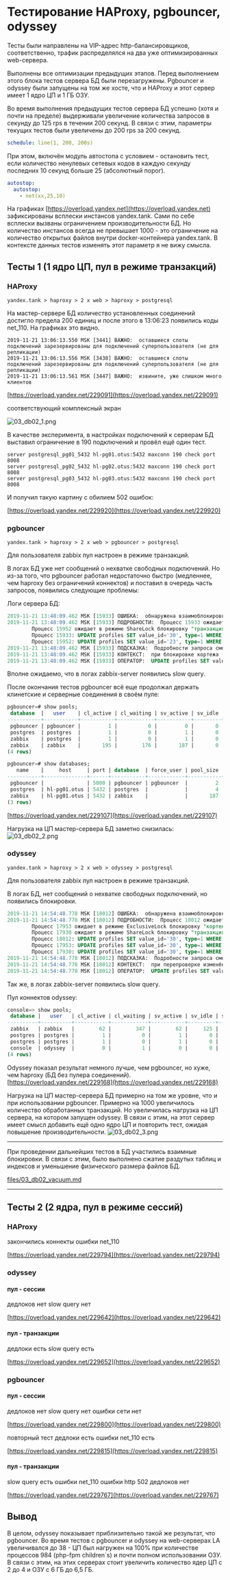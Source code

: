 # Тестирование HAProxy, pgbouncer, odyssey

Тесты были направлены на VIP-адрес http-балансировщиков, соответственно, трафик распределялся на два уже оптимизированных web-сервера.

Выполнены все оптимизации предыдущих этапов. Перед выполнением этого блока тестов сервера БД были перезагружены. Pgbouncer и odyssey были запущены на том же хосте, что и HAProxy и этот сервер имеет 1 ядро ЦП и 1 ГБ ОЗУ.

Во время выполнения предыдущих тестов сервера БД успешно (хотя и почти на пределе) выдерживали увеличение количества запросов в секунду до 125 rps в течении 200 секунд. В связи с этим, параметры текущих тестов были увеличены до 200 rps за 200 секунд.

```yaml
schedule: line(1, 200, 200s)
```

При этом, включён модуль автостопа с условием - остановить тест, если количество ненулевых сетевых кодов в каждую секунду последних 10 секунд больше 25 (абсолютный порог).

```yaml
autostop:
  autostop:
    - net(xx,25,10)
```

На графиках [https://overload.yandex.net](https://overload.yandex.net) зафиксированы всплески инстансов yandex.tank. Сами по себе всплески вызваны ограничением производительности БД. Но количество инстансов всегда не превышает 1000 - это ограничение на количество открытых файлов внутри docker-контейнера yandex.tank. В контексте данных тестов изменять этот параметр я не вижу смысла.

## Тесты 1 (1 ядро ЦП, пул в режиме транзакций)

### HAProxy

```yandex.tank > haproxy > 2 x web > haproxy > postgresql```

На мастер-сервере БД количество установленных соединений достигло предела 200 единиц и после этого в 13:06:23 появились коды net_110. На графиках это видно.

```log
2019-11-21 13:06:13.550 MSK [3441] ВАЖНО:  оставшиеся слоты подключений зарезервированы для подключений суперпользователя (не для репликации)
2019-11-21 13:06:13.556 MSK [3438] ВАЖНО:  оставшиеся слоты подключений зарезервированы для подключений суперпользователя (не для репликации)
2019-11-21 13:06:13.561 MSK [3447] ВАЖНО:  извините, уже слишком много клиентов
```

[https://overload.yandex.net/229091](https://overload.yandex.net/229091)

соответствующий комплексный экран

![03_db02_1.png](files/03_db02_1.png)

В качестве эксперимента, в настройках подключений к серверам БД выставил ограничение в 190 подключений и провёл ещё один тест.

```
server postgresql_pg01_5432 hl-pg01.otus:5432 maxconn 190 check port 8008
server postgresql_pg02_5432 hl-pg02.otus:5432 maxconn 190 check port 8008
server postgresql_pg03_5432 hl-pg03.otus:5432 maxconn 190 check port 8008
```

И получил такую картину с обилием 502 ошибок:

[https://overload.yandex.net/229920](https://overload.yandex.net/229920)

### pgbouncer

```yandex.tank > haproxy > 2 x web > pgbouncer > postgresql```

Для пользователя zabbix пул настроен в режиме транзакций.

В логах БД уже нет сообщений о нехватке свободных подключений. Но из-за того, что pgbouncer работал недостаточно быстро (медленнее, чем haproxy без ограничений коннектов) и поставил в очередь часть запросов, появились следующие проблемы:

Логи сервера БД:

```sql
2019-11-21 13:48:09.462 MSK [15933] ОШИБКА:  обнаружена взаимоблокировка
2019-11-21 13:48:09.462 MSK [15933] ПОДРОБНОСТИ:  Процесс 15933 ожидает в режиме ShareLock блокировку "транзакция 6992169"; заблокирован процессом 15952.
        Процесс 15952 ожидает в режиме ShareLock блокировку "транзакция 6992166"; заблокирован процессом 15933.
        Процесс 15933: UPDATE profiles SET value_id='30', type=1 WHERE userid=2 AND idx='web.screens.elementid' AND idx2='0'
        Процесс 15952: UPDATE profiles SET value_id='23', type=1 WHERE userid=2 AND idx='web.screens.elementid' AND idx2='0'
2019-11-21 13:48:09.462 MSK [15933] ПОДСКАЗКА:  Подробности запроса смотрите в протоколе сервера.
2019-11-21 13:48:09.462 MSK [15933] КОНТЕКСТ:  при блокировке кортежа (0,36) в отношении "profiles"
2019-11-21 13:48:09.462 MSK [15933] ОПЕРАТОР:  UPDATE profiles SET value_id='30', type=1 WHERE userid=2 AND idx='web.screens.elementid' AND idx2='0'
```

Вполне ожидаемо, что в логах zabbix-server появились slow query.

После окончания тестов pgbouncer всё еще продолжал держать клинетские и серверные соединения в своём пуле:

```sql
pgbouncer=# show pools;
 database  |   user    | cl_active | cl_waiting | sv_active | sv_idle | sv_used | sv_tested | sv_login | maxwait | maxwait_us |  pool_mode
-----------+-----------+-----------+------------+-----------+---------+---------+-----------+----------+---------+------------+-------------
 pgbouncer | pgbouncer |         1 |          0 |         0 |       0 |       0 |         0 |        0 |       0 |          0 | statement
 postgres  | postgres  |         1 |          0 |         1 |       0 |       0 |         0 |        0 |       0 |          0 | session
 zabbix    | postgres  |         1 |          0 |         1 |       0 |       0 |         0 |        0 |       0 |          0 | session
 zabbix    | zabbix    |       195 |        176 |       187 |       0 |       0 |         0 |        0 |      20 |     277784 | transaction
(4 rows)

pgbouncer=# show databases;
   name    |     host     | port | database  | force_user | pool_size | reserve_pool | pool_mode | max_connections | current_connections | paused | disabled
-----------+--------------+------+-----------+------------+-----------+--------------+-----------+-----------------+---------------------+--------+----------
 pgbouncer |              | 5000 | pgbouncer | pgbouncer  |         2 |            0 | statement |               0 |                   0 |      0 |        0
 postgres  | hl-pg01.otus | 5432 | postgres  |            |         4 |            0 |           |               0 |                   1 |      0 |        0
 zabbix    | hl-pg01.otus | 5432 | zabbix    |            |       187 |            0 |           |               0 |                 188 |      0 |        0
(3 rows)
```

[https://overload.yandex.net/229107](https://overload.yandex.net/229107)

Нагрузка на ЦП мастер-сервера БД заметно снизилась:
![03_db02_2.png](files/03_db02_2.png)

### odyssey

```yandex.tank > haproxy > 2 x web > odyssey > postgresql```

Для пользователя zabbix пул настроен в режиме транзакций.

В логах БД, нет сообщений о нехватке свободных подключений, но появились блокировки.

```sql
2019-11-21 14:54:48.778 MSK [18012] ОШИБКА:  обнаружена взаимоблокировка
2019-11-21 14:54:48.778 MSK [18012] ПОДРОБНОСТИ:  Процесс 18012 ожидает в режиме ShareLock блокировку "транзакция 7024549"; заблокирован процессом 17953.
        Процесс 17953 ожидает в режиме ExclusiveLock блокировку "кортеж (6,11) отношения 17857 базы данных 16387"; заблокирован процессом 17930.
        Процесс 17930 ожидает в режиме ShareLock блокировку "транзакция 7024554"; заблокирован процессом 18012.
        Процесс 18012: UPDATE profiles SET value_id='30', type=1 WHERE userid=2 AND idx='web.screens.elementid' AND idx2='0'
        Процесс 17953: UPDATE profiles SET value_id='30', type=1 WHERE userid=2 AND idx='web.screens.elementid' AND idx2='0'
        Процесс 17930: UPDATE profiles SET value_id='30', type=1 WHERE userid=2 AND idx='web.screens.elementid' AND idx2='0'
2019-11-21 14:54:48.778 MSK [18012] ПОДСКАЗКА:  Подробности запроса смотрите в протоколе сервера.
2019-11-21 14:54:48.778 MSK [18012] КОНТЕКСТ:  при перепроверке изменённого кортежа (7,8) в отношении "profiles"
2019-11-21 14:54:48.778 MSK [18012] ОПЕРАТОР:  UPDATE profiles SET value_id='30', type=1 WHERE userid=2 AND idx='web.screens.elementid' AND idx2='0'
```

Так же, в логах zabbix-server появились slow query.

Пул коннектов odyssey:

```sql
console=> show pools;
 database |   user   | cl_active | cl_waiting | sv_active | sv_idle | sv_used | sv_tested | sv_login | maxwait | maxwait_us |  pool_mode
----------+----------+-----------+------------+-----------+---------+---------+-----------+----------+---------+------------+-------------
 zabbix   | zabbix   |        62 |        347 |        62 |     125 |       0 |         0 |        0 |       0 |          0 | transaction
 postgres | postgres |         1 |          0 |         1 |       0 |       0 |         0 |        0 |       0 |          0 | session
 postgres | postgres |         1 |          0 |         1 |       0 |       0 |         0 |        0 |       0 |          0 | session
 console  | odyssey  |         0 |          1 |         0 |       0 |       0 |         0 |        0 |       0 |          0 | session
(4 rows)
```

Odyssey показал результат немного лучше, чем pgbouncer, но хуже, чем haproxy (БД без пулера соединений).
[https://overload.yandex.net/229168](https://overload.yandex.net/229168)

Нагрузка на ЦП мастер-сервера БД примерно на том же уровне, что и при использовании pgbouncer. Примерно на 1000 увеличилось количество обработанных транзакций. Но увеличилась нагрузка на ЦП сервера, на котором запущен odyssey. В связи с этим, на этот сервер имеет смысл добавить ещё одно ядро ЦП и повторить тест, ожидая повышение производительности.
![03_db02_3.png](files/03_db02_3.png)

------

При проведении дальнейших тестов в БД участились взаимные блокировки. В связи с этим, было выполнено сжатие раздутых таблиц и индексов и уменьшение физического размера файлов БД.

[files/03_db02_vacuum.md](files/03_db02_vacuum.md)

------

## Тесты 2 (2 ядра, пул в режиме сессий)

### HAProxy

закончились коннекты
ошибки net_110

[https://overload.yandex.net/229794](https://overload.yandex.net/229794)

### odyssey

#### пул - сессии

дедлоков нет
slow query нет

[https://overload.yandex.net/229642](https://overload.yandex.net/229642)

#### пул - транзакции

дедлоки есть
slow query есть

[https://overload.yandex.net/229652](https://overload.yandex.net/229652)

### pgbouncer

#### пул - сессии

дедлоков нет
slow query нет
ошибки сети нет

[https://overload.yandex.net/229800](https://overload.yandex.net/229800)

повторный тест
дедлоки есть
ошибки net_110 есть

[https://overload.yandex.net/229815](https://overload.yandex.net/229815)

#### пул - транзакции

slow query есть
ошибки net_110
ошибки http 502
дедлоков нет

[https://overload.yandex.net/229767](https://overload.yandex.net/229767)

## Вывод

В целом, odyssey показывает приблизительно такой же результат, что pgbouncer.
Во время тестов с pgbouncer и odyssey на web-серверах LA увеличивался до 38 - ЦП был нагружен на 100% при количестве процессов 984 (php-fpm children\`s) и почти полном использовании ОЗУ. В связи с этим, на этих серверах стоит увеличить количество ядер ЦП с 2 до 4 и ОЗУ с 6 ГБ до 6,5 ГБ.